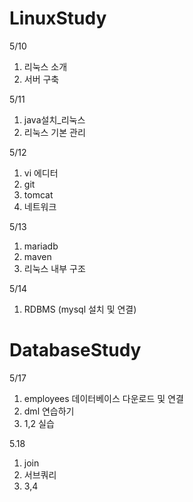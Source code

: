 # LinuxStudy
5/10
1. 리눅스 소개 
2. 서버 구축

5/11
1. java설치_리눅스
2. 리눅스 기본 관리

5/12
1. vi 에디터 
2. git
3. tomcat
2. 네트워크

5/13
1. mariadb 
2. maven
3. 리눅스 내부 구조

5/14
1. RDBMS (mysql 설치 및 연결)

# DatabaseStudy

5/17
1. employees 데이터베이스 다운로드 및 연결
2. dml 연습하기
3. 1,2 실습

5.18
1. join
2. 서브쿼리
3. 3,4
